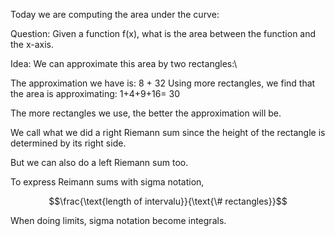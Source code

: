 Today we are computing the area under the curve:

Question:
Given a function f(x), what is the area between the function and the x-axis.

Idea: We can approximate this area by two rectangles:\

The approximation we have is: 8 + 32
Using more rectangles, we find that the area is approximating:
1+4+9+16= 30

The more rectangles we use, the better the approximation will be.

We call what we did a right Riemann sum since the height of the rectangle is determined by its right side.

But we can also do a left Riemann sum too.

To express Reimann sums with sigma notation,

$$\frac{\text{length of intervalu}}{\text{\# rectangles}}$$

When doing limits, sigma notation become integrals. 
